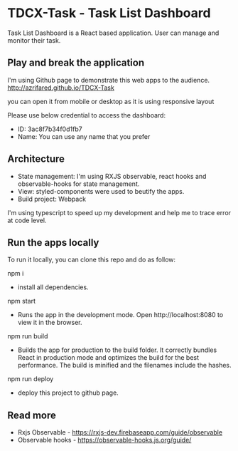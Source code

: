 # TDCX-Task - Task List Dashboard
Task List Dashboard is a React based application. User can manage and monitor their task.

## Play and break the application
I'm using Github page to demonstrate this web apps to the audience.
http://azrifared.github.io/TDCX-Task

you can open it from mobile or desktop as it is using responsive layout

Please use below credential to access the dashboard:
- ID: 3ac8f7b34f0d1fb7
- Name: You can use any name that you prefer

## Architecture
- State management: I'm using RXJS observable, react hooks and observable-hooks for state management.
- View: styled-components were used to beutify the apps.
- Build project: Webpack

I'm using typescript to speed up my development and help me to trace error at code level.

## Run the apps locally
To run it locally, you can clone this repo and do as follow:

npm i
- install all dependencies.

npm start
- Runs the app in the development mode.
  Open http://localhost:8080 to view it in the browser.

npm run build
- Builds the app for production to the build folder.
It correctly bundles React in production mode and optimizes the build for the best performance.
The build is minified and the filenames include the hashes.

npm run deploy
- deploy this project to github page. 

## Read more
- Rxjs Observable - https://rxjs-dev.firebaseapp.com/guide/observable
- Observable hooks - https://observable-hooks.js.org/guide/
